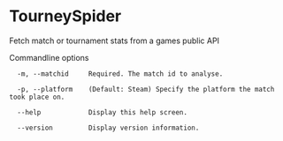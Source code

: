 # TourneySpider
Fetch match or tournament stats from a games public API

Commandline options

``` 
  -m, --matchid     Required. The match id to analyse.

  -p, --platform    (Default: Steam) Specify the platform the match took place on.

  --help            Display this help screen.

  --version         Display version information.
